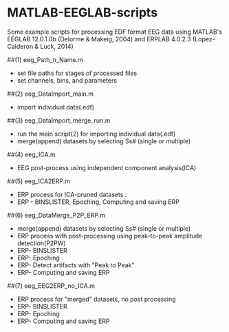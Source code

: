 # MATLAB-EEGLAB-scripts
Some example scripts for processing EDF format EEG data using MATLAB's EEGLAB 12.0.1.0b (Delorme & Makeig, 2004) and ERPLAB 4.0.2.3 (Lopez-Calderon & Luck, 2014)

##(1) eeg_Path_n_Name.m
- set file paths for stages of processed files
- set channels, bins, and parameters

##(2) eeg_DataImport_main.m
- import individual data(.edf)

##(3) eeg_DataImport_merge_run.m
- run the main script(2) for importing individual data(.edf)
- merge(append) datasets by selecting Ss# (single or multiple)

##(4) eeg_ICA.m
- EEG post-process using independent component analysis(ICA)

##(5) eeg_ICA2ERP.m
- ERP process for ICA-pruned datasets : 
- ERP - BINSLISTER, Epoching, Computing and saving ERP

##(6) eeg_DataMerge_P2P_ERP.m
- merge(append) datasets by selecting Ss# (single or multiple)
- ERP process with post-processing using peak-to-peak amplitude detection(P2PW)
- ERP- BINSLISTER
- ERP- Epoching
- ERP- Detect artifacts with "Peak to Peak"
- ERP- Computing and saving ERP

##(7) eeg_EEG2ERP_no_ICA.m
- ERP process for "merged" datasets, no post processing
- ERP- BINSLISTER
- ERP- Epoching
- ERP- Computing and saving ERP
